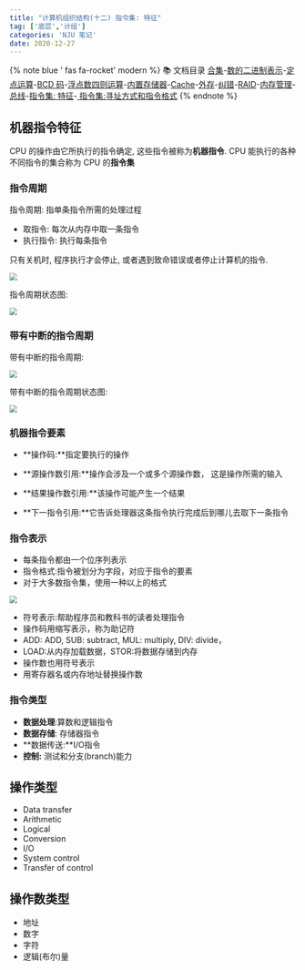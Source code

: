 ```yaml
---
title: "计算机组织结构(十二) 指令集: 特征"
tag: ['底层','计组']
categories: 'NJU 笔记'
date: 2020-12-27
---
```


{% note blue ' fas fa-rocket' modern %}
📚 文档目录
<a href="/2020/12/27/计算机组织结构/COA_00">合集</a>-<a href="/2020/12/27/计算机组织结构/COA_01">数的二进制表示</a>-<a href="/2020/12/27/计算机组织结构/COA_02">定点运算</a>-<a href="/2020/12/27/计算机组织结构/COA_03">BCD 码</a>-<a href="/2020/12/27/计算机组织结构/COA_04">浮点数四则运算</a>-<a href="/2020/12/27/计算机组织结构/COA_05">内置存储器</a>-<a href="/2020/12/27/计算机组织结构/COA_06">Cache</a>-<a href="/2020/12/27/计算机组织结构/COA_07">外存</a>-<a href="/2020/12/27/计算机组织结构/COA_08">纠错</a>-<a href="/2020/12/27/计算机组织结构/COA_09">RAID</a>-<a href="/2020/12/27/计算机组织结构/COA_10">内存管理</a>-<a href="/2020/12/27/计算机组织结构/COA_11">总线</a>-<a href="/2020/12/27/计算机组织结构/COA_12">指令集: 特征</a>-<a href="/2020/12/27/计算机组织结构/COA_13"> 指令集:寻址方式和指令格式</a>
{% endnote %}


## 机器指令特征

CPU 的操作由它所执行的指令确定, 这些指令被称为**机器指令**. CPU 能执行的各种不同指令的集合称为 CPU 的**指令集**

### 指令周期

指令周期: 指单条指令所需的处理过程

+ 取指令: 每次从内存中取一条指令
+ 执行指令: 执行每条指令

只有关机时, 程序执行才会停止, 或者遇到致命错误或者停止计算机的指令.

<img src="https://cdn.jsdelivr.net/npm/rikka-os@1.0.3/img/README.assets/image (1).jpg" style="zoom:80%;" />

指令周期状态图:

<img src="https://cdn.jsdelivr.net/npm/rikka-os@1.0.3/img/README.assets/image (1).jpg" style="zoom:80%;" />

### 带有中断的指令周期

带有中断的指令周期:

<img src="https://cdn.jsdelivr.net/npm/rikka-os@1.0.3/img/README.assets/image.jpg" style="zoom:80%;" />

带有中断的指令周期状态图:

<img src="https://cdn.jsdelivr.net/npm/rikka-os@1.0.3/img/README.assets/image.jpg" style="zoom:80%;" />



### 机器指令要素

+ **操作码:**指定要执行的操作 

+ **源操作数引用:**操作会涉及一个或多个源操作数， 这是操作所需的输入

+ **结果操作数引用:**该操作可能产生一个结果

+ **下一指令引用:**它告诉处理器这条指令执行完成后到哪儿去取下一条指令

  

### 指令表示

+ 每条指令都由一个位序列表示
+ 指令格式:指令被划分为字段，对应于指令的要素
+ 对于大多数指令集，使用一种以上的格式

<img src="https://cdn.jsdelivr.net/npm/rikka-os@1.0.3/img/README.assets/image (1).jpg" style="zoom:80%;" />

+ 符号表示:帮助程序员和教科书的读者处理指令
+ 操作码用缩写表示，称为助记符
+ ADD: ADD, SUB: subtract, MUL: multiply, DIV: divide，
+ LOAD:从内存加载数据，STOR:将数据存储到内存
+ 操作数也用符号表示
+ 用寄存器名或内存地址替换操作数



### 指令类型



+ **数据处理**:算数和逻辑指令
+ **数据存储**: 存储器指令
+ **数据传送:**I/O指令
+ **控制:** 测试和分支(branch)能力

## 操作类型

+ Data transfer
+ Arithmetic
+ Logical
+ Conversion
+ I/O
+ System control
+ Transfer of control

## 操作数类型

+ 地址
+ 数字
+ 字符
+ 逻辑(布尔)量



